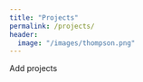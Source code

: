 ```yaml
---
title: "Projects"
permalink: /projects/
header:
  image: "/images/thompson.png"
---
```

Add projects
